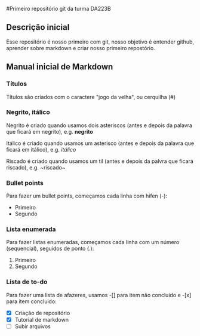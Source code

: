 #Primeiro repositório git da turma DA223B

## Descrição inicial 

Esse repositório é nosso primeiro com git, nosso objetivo é entender github, aprender sobre markdown e criar nosso primeiro repostório.

## Manual inicial de Markdown

### Títulos

Títulos são criados com o caractere "jogo da velha", ou cerquilha (#)

### Negrito, itálico

Negrito é criado quando usamos dois asteriscos (antes e depois da palavra que ficará em negrito), e.g. **negrito**

Itálico é criado quando usamos um asterisco (antes e depois da palavra que ficará em itálico), e.g. *itálico*

Riscado é criado quando usamos um til (antes e depois da palvra que ficará riscado), e.g. ~riscado~


### Bullet points 
Para fazer um bullet points, começamos cada linha com hifen (-):
- Primeiro
- Segundo

### Lista enumerada
Para fazer listas enumeradas, começamos cada linha com um número (sequencial), seguidos de ponto (.):
1. Primeiro
2. Segundo 

### Lista de to-do
Para fazer uma lista de afazeres, usamos -[] para item não concluido e -[x] para item concluido:
- [x] Criação de repositório
- [x] Tutorial de markdown
- [ ] Subir arquivos
